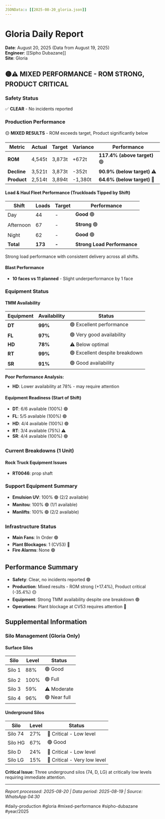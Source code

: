 ```yaml
---
JSONData:: [[2025-08-20_gloria.json]]
---
```


# Gloria Daily Report
**Date**: August 20, 2025 (Data from August 19, 2025)  
**Engineer**: [[Sipho Dubazane]]  
**Site**: Gloria  

## 🟡⚠️ MIXED PERFORMANCE - ROM STRONG, PRODUCT CRITICAL

### Safety Status
✅ **CLEAR** - No incidents reported

### Production Performance
🟡 **MIXED RESULTS** - ROM exceeds target, Product significantly below

| Metric | Actual | Target | Variance | Performance |
|--------|--------|--------|----------|-------------|
| **ROM** | 4,545t | 3,873t | +672t | **117.4% (above target)** 🟢 |
| **Decline** | 3,521t | 3,873t | -352t | **90.9% (below target)** ⚠️ |
| **Product** | 2,514t | 3,894t | -1,380t | **64.6% (below target)** 🔴 |

#### Load & Haul Fleet Performance (Truckloads Tipped by Shift)
| Shift | Loads | Target | Performance |
|-------|-------|--------|-------------|
| Day | 44 | - | **Good** 🟢 |
| Afternoon | 67 | - | **Strong** 🟢 |
| Night | 62 | - | **Good** 🟢 |
| **Total** | **173** | **-** | **Strong Load Performance** |

Strong load performance with consistent delivery across all shifts.

#### Blast Performance
- **10 faces vs 11 planned** - Slight underperformance by 1 face

### Equipment Status

#### TMM Availability
| Equipment | Availability | Status |
|-----------|-------------|---------|
| **DT** | **99%** | 🟢 Excellent performance |
| **FL** | **97%** | 🟢 Very good availability |
| **HD** | **78%** | ⚠️ Below optimal |
| **RT** | **99%** | 🟢 Excellent despite breakdown |
| **SR** | **91%** | 🟢 Good availability |

**Poor Performance Analysis:**
- **HD**: Lower availability at 78% - may require attention

#### Equipment Readiness (Start of Shift)
- **DT**: 6/6 available (100%) 🟢
- **FL**: 5/5 available (100%) 🟢
- **HD**: 4/4 available (100%) 🟢
- **RT**: 3/4 available (75%) ⚠️
- **SR**: 4/4 available (100%) 🟢

### Current Breakdowns (1 Unit)

#### Rock Truck Equipment Issues
- **RT0046**: prop shaft

### Support Equipment Summary
- **Emulsion UV**: 100% 🟢 (2/2 available)
- **Manitou**: 100% 🟢 (1/1 available)
- **Manlifts**: 100% 🟢 (2/2 available)

### Infrastructure Status
- **Main Fans**: In Order 🟢
- **Plant Blockages**: 1 (CV53) 🔴
- **Fire Alarms**: None 🟢

## Performance Summary
- **Safety**: Clear, no incidents reported 🟢
- **Production**: Mixed results - ROM strong (+17.4%), Product critical (-35.4%) 🟡
- **Equipment**: Strong TMM availability despite one breakdown 🟢
- **Operations**: Plant blockage at CV53 requires attention 🔴

## Supplemental Information

### Silo Management (Gloria Only)
#### Surface Silos
| Silo | Level | Status |
|------|-------|--------|
| Silo 1 | 88% | 🟢 Good |
| Silo 2 | 100% | 🟢 Full |
| Silo 3 | 59% | ⚠️ Moderate |
| Silo 4 | 96% | 🟢 Near full |

#### Underground Silos
| Silo | Level | Status |
|------|-------|--------|
| Silo 74 | 27% | 🔴 Critical - Low level |
| Silo HG | 67% | 🟢 Good |
| Silo D | 24% | 🔴 Critical - Low level |
| Silo LG | 15% | 🔴 Critical - Very low level |

**Critical Issue**: Three underground silos (74, D, LG) at critically low levels requiring immediate attention.

---
*Report processed: 2025-08-20 | Data period: 2025-08-19 | Source: WhatsApp 04:30*

#daily-production #gloria #mixed-performance #sipho-dubazane #year/2025